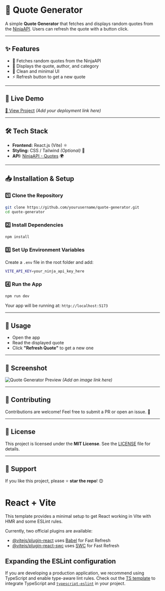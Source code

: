 
# 📜 Quote Generator

A simple **Quote Generator** that fetches and displays random quotes from the [NinjaAPI](https://api-ninjas.com/api/quotes). Users can refresh the quote with a button click.

---

## ✨ Features
- 🔄 Fetches random quotes from the NinjaAPI
- 📝 Displays the quote, author, and category
- 🎨 Clean and minimal UI
- ⚡ Refresh button to get a new quote

---

## 🚀 Live Demo
[🔗 View Project](#) *(Add your deployment link here)*

---

## 🛠 Tech Stack
- **Frontend:** React.js (Vite) ⚛️
- **Styling:** CSS / Tailwind *(Optional)* 🎨
- **API:** [NinjaAPI - Quotes](https://api-ninjas.com/api/quotes) 🌍

---

## 📥 Installation & Setup

### 1️⃣ Clone the Repository
```bash
git clone https://github.com/yourusername/quote-generator.git
cd quote-generator
```

### 2️⃣ Install Dependencies
```bash
npm install
```

### 3️⃣ Set Up Environment Variables
Create a `.env` file in the root folder and add:
```bash
VITE_API_KEY=your_ninja_api_key_here
```

### 4️⃣ Run the App
```bash
npm run dev
```
Your app will be running at: `http://localhost:5173`

---

## 📌 Usage
- Open the app
- Read the displayed quote
- Click **"Refresh Quote"** to get a new one

---

## 📸 Screenshot
![Quote Generator Preview](#) *(Add an image link here)*

---

## 🤝 Contributing
Contributions are welcome! Feel free to submit a PR or open an issue. 🚀

---

## 📜 License
This project is licensed under the **MIT License**. See the [LICENSE](LICENSE) file for details.

---

## 🌟 Support
If you like this project, please ⭐ **star the repo**! 😊



# React + Vite

This template provides a minimal setup to get React working in Vite with HMR and some ESLint rules.

Currently, two official plugins are available:

- [@vitejs/plugin-react](https://github.com/vitejs/vite-plugin-react/blob/main/packages/plugin-react/README.md) uses [Babel](https://babeljs.io/) for Fast Refresh
- [@vitejs/plugin-react-swc](https://github.com/vitejs/vite-plugin-react-swc) uses [SWC](https://swc.rs/) for Fast Refresh

## Expanding the ESLint configuration

If you are developing a production application, we recommend using TypeScript and enable type-aware lint rules. Check out the [TS template](https://github.com/vitejs/vite/tree/main/packages/create-vite/template-react-ts) to integrate TypeScript and [`typescript-eslint`](https://typescript-eslint.io) in your project.
